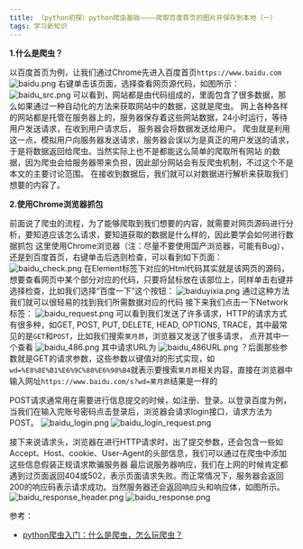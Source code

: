 ```yaml
---
title: （python初探）python爬虫基础————爬取百度首页的图片并保存到本地（一）
tags: 学习新知识
---
```


**1.什么是爬虫？**

以百度首页为例，让我们通过Chrome先进入百度首页`https://www.baidu.com`
![baidu.png](https://i.loli.net/2021/05/10/DoLVpri35SjZga8.png)
右键单击该页面，选择查看网页源代码，如图所示：
![baidu_src.png](https://i.loli.net/2021/05/10/l5RKFurW1j9i3yw.png)
可以看到，网站都是由代码组成的，里面包含了很多数据，那么如果通过一种自动化的方法来获取网站中的数据，这就是爬虫。
网上各种各样的网站都是托管在服务器上的，服务器保存着这些网站数据，24小时运行，等待用户发送请求，在收到用户请求后，
服务器会将数据发送给用户。
爬虫就是利用这一点，模拟用户向服务器发送请求，服务器会误以为是真正的用户发送的请求，于是将数据返回给爬虫。当然实际上也不是都能这么简单的爬取所有网站
的数据，因为爬虫会给服务器带来负担，因此部分网站会有反爬虫机制，不过这个不是本文的主要讨论范围。
在接收到数据后，我们就可以对数据进行解析来获取我们想要的内容了。

**2.使用Chrome浏览器抓包**

前面说了爬虫的流程，为了能够爬取到我们想要的内容，就需要对网页源码进行分析，要知道应该怎么请求，要知道获取的数据是什么样的，因此要学会如何进行数据抓包
这里使用Chrome浏览器（注：尽量不要使用国产浏览器，可能有Bug），还是到百度首页，右键单击后选则检查，可以看到如下页面：
![baidu_check.png](https://i.loli.net/2021/05/10/ul4MKFAIW9d5TUg.png)
在Element标签下对应的Html代码其实就是该网页的源码，想要查看网页中某个部分对应的代码，只要将鼠标放在该部位上，同样单击右键并选择检查，比如我们选择“百度一下”这个按钮：
![baiduyixia.png](https://i.loli.net/2021/05/10/3iLVm4yXuODEBsp.png)
通过这种方法我们就可以很轻易的找到我们所需数据对应的代码
接下来我们点击一下Network标签：
![baidu_request.png](https://i.loli.net/2021/05/10/A6Du2sePzRyO1C7.png)
可以看到我们发送了许多请求，HTTP的请求方式有很多种，如GET, POST, PUT, DELETE, HEAD, OPTIONS, TRACE，其中最常见的是`GET`和`POST`，比如我们搜索`莱月昴`，浏览器又发送了很多请求，
点开其中一个查看
![baidu_486.png](https://i.loli.net/2021/05/10/hrtTIDn2Rwx6FZm.png)
其中请求URL为
![baidu_486URL.png](https://i.loli.net/2021/05/10/FAR2uQSz7cNjkGH.png)
？后面那些参数就是GET的请求参数，这些参数以键值对的形式实现，如`wd=%E8%8E%B1%E6%9C%88%E6%98%B4`就表示要搜索`莱月昴`相关内容，直接在浏览器中输入网址`https://www.baidu.com/s?wd=莱月昴`结果是一样的

POST请求通常用在需要进行信息提交的时候，如注册、登录。以登录百度为例，当我们在输入完账号密码点击登录后，浏览器会请求login接口，请求方法为POST。
![baidu_login.png](https://i.loli.net/2021/05/10/k913oUaAgIh4VJ8.png)
![baidu_login_request.png](https://i.loli.net/2021/05/10/rTIvp7alSXM6CW3.png)

接下来说请求头，浏览器在进行HTTP请求时，出了提交参数，还会包含一些如Accept、Host、cookie、User-Agent的头部信息，我们可以通过在爬虫中添加这些信息假装正规请求欺骗服务器
最后说服务器响应，我们在上网的时候肯定都遇到过页面返回404或502，表示页面请求失败。而正常情况下，服务器会返回200的响应码表示请求成功。当然服务器还会返回响应头和响应体，如图所示。
![baidu_response_header.png](https://i.loli.net/2021/05/10/TjVF1E6w7baphdc.png)
![baidu_response.png](https://i.loli.net/2021/05/10/JZbqLyMkDFKIsCx.png)



参考：
- [python爬虫入门：什么是爬虫，怎么玩爬虫？](https://mp.weixin.qq.com/s?__biz=MzU2ODYzNTkwMg==&mid=2247484054&idx=1&sn=1e3da765f7b409a2af3bfd1b8c882091&chksm=fc8bba07cbfc33115826c7b8077839e96ac7fb9545df29f41755cd727603e0ad7d18d1658c1a&scene=178&cur_album_id=1321044729160859650#rd)
